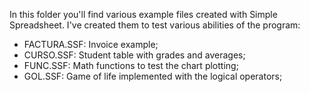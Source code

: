 In this folder you'll find various example files created with Simple Spreadsheet. I've created them to test various abilities of the program:

* FACTURA.SSF: Invoice example;
* CURSO.SSF: Student table with grades and averages;
* FUNC.SSF: Math functions to test the chart plotting;
* GOL.SSF: Game of life implemented with the logical operators;